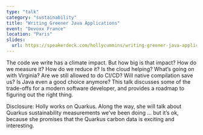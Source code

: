 ```yaml
---
type: "talk"
category: "sustainability"
title: "Writing Greener Java Applications"
event: "Devoxx France"
location: "Paris"
slides:
  url: https://speakerdeck.com/hollycummins/writing-greener-java-applications-af4494ef-bb72-4375-999e-519c750b5f1c
---
```



The code we write has a climate impact. But how big is that impact? How do we measure it? How do we reduce it? Is the cloud helping? What’s going on with Virginia? Are we still allowed to do CI/CD? Will native compilation save us? Is Java even a good choice anymore? This talk discusses some of the trade-offs for a modern software developer, and provides a roadmap to figuring out the right thing.

Disclosure: Holly works on Quarkus. Along the way, she will talk about Quarkus sustainability measurements we’ve been doing … but it’s ok, because she promises that the Quarkus carbon data is exciting and interesting.
